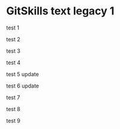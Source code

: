 # GitSkills text legacy 1

test 1

test 2

test 3

test 4

test 5 update

test 6 update

test 7

test 8

test 9